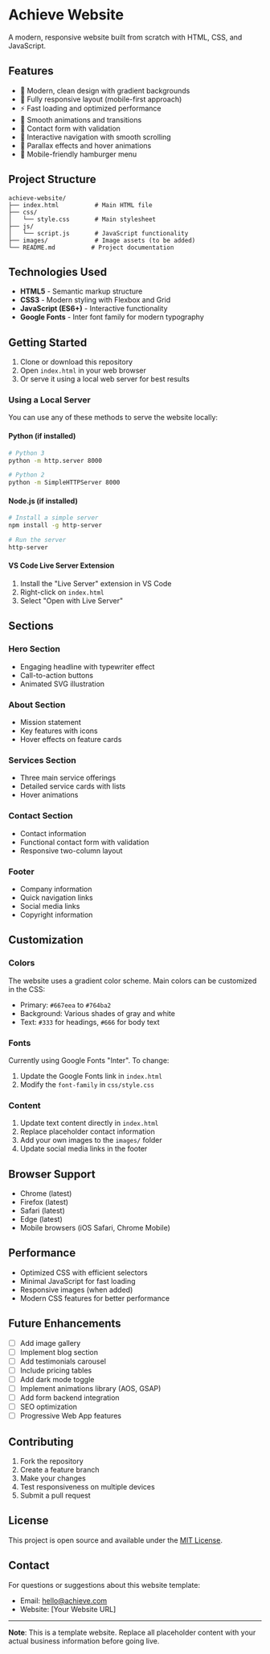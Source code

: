 # Achieve Website

A modern, responsive website built from scratch with HTML, CSS, and JavaScript.

## Features

- 🎨 Modern, clean design with gradient backgrounds
- 📱 Fully responsive layout (mobile-first approach)
- ⚡ Fast loading and optimized performance
- 🚀 Smooth animations and transitions
- 📧 Contact form with validation
- 🎯 Interactive navigation with smooth scrolling
- 💫 Parallax effects and hover animations
- 🔄 Mobile-friendly hamburger menu

## Project Structure

```
achieve-website/
├── index.html          # Main HTML file
├── css/
│   └── style.css       # Main stylesheet
├── js/
│   └── script.js       # JavaScript functionality
├── images/             # Image assets (to be added)
└── README.md          # Project documentation
```

## Technologies Used

- **HTML5** - Semantic markup structure
- **CSS3** - Modern styling with Flexbox and Grid
- **JavaScript (ES6+)** - Interactive functionality
- **Google Fonts** - Inter font family for modern typography

## Getting Started

1. Clone or download this repository
2. Open `index.html` in your web browser
3. Or serve it using a local web server for best results

### Using a Local Server

You can use any of these methods to serve the website locally:

#### Python (if installed)
```bash
# Python 3
python -m http.server 8000

# Python 2
python -m SimpleHTTPServer 8000
```

#### Node.js (if installed)
```bash
# Install a simple server
npm install -g http-server

# Run the server
http-server
```

#### VS Code Live Server Extension
1. Install the "Live Server" extension in VS Code
2. Right-click on `index.html`
3. Select "Open with Live Server"

## Sections

### Hero Section
- Engaging headline with typewriter effect
- Call-to-action buttons
- Animated SVG illustration

### About Section
- Mission statement
- Key features with icons
- Hover effects on feature cards

### Services Section
- Three main service offerings
- Detailed service cards with lists
- Hover animations

### Contact Section
- Contact information
- Functional contact form with validation
- Responsive two-column layout

### Footer
- Company information
- Quick navigation links
- Social media links
- Copyright information

## Customization

### Colors
The website uses a gradient color scheme. Main colors can be customized in the CSS:
- Primary: `#667eea` to `#764ba2`
- Background: Various shades of gray and white
- Text: `#333` for headings, `#666` for body text

### Fonts
Currently using Google Fonts "Inter". To change:
1. Update the Google Fonts link in `index.html`
2. Modify the `font-family` in `css/style.css`

### Content
1. Update text content directly in `index.html`
2. Replace placeholder contact information
3. Add your own images to the `images/` folder
4. Update social media links in the footer

## Browser Support

- Chrome (latest)
- Firefox (latest)
- Safari (latest)
- Edge (latest)
- Mobile browsers (iOS Safari, Chrome Mobile)

## Performance

- Optimized CSS with efficient selectors
- Minimal JavaScript for fast loading
- Responsive images (when added)
- Modern CSS features for better performance

## Future Enhancements

- [ ] Add image gallery
- [ ] Implement blog section
- [ ] Add testimonials carousel
- [ ] Include pricing tables
- [ ] Add dark mode toggle
- [ ] Implement animations library (AOS, GSAP)
- [ ] Add form backend integration
- [ ] SEO optimization
- [ ] Progressive Web App features

## Contributing

1. Fork the repository
2. Create a feature branch
3. Make your changes
4. Test responsiveness on multiple devices
5. Submit a pull request

## License

This project is open source and available under the [MIT License](LICENSE).

## Contact

For questions or suggestions about this website template:
- Email: hello@achieve.com
- Website: [Your Website URL]

---

**Note**: This is a template website. Replace all placeholder content with your actual business information before going live.